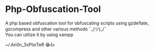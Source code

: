 # Php-Obfuscation-Tool
A php based obfuscation tool for obfuscating scripts using gzdeflate, gzcompress and other various methods ¯\_(ツ)_/¯<br>
You can utilize it by using xampp<br> 

~/.An0n_3xPloiTeR 😁👍
